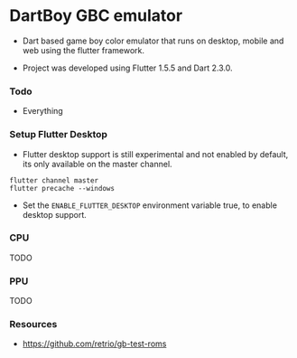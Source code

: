 # DartBoy GBC emulator

- Dart based game boy color emulator that runs on desktop, mobile and web using the flutter framework.

- Project was developed using Flutter 1.5.5 and Dart 2.3.0.



### Todo

- Everything



### Setup Flutter Desktop

- Flutter desktop support is still experimental and not enabled by default, its only available on the master channel.

```
flutter channel master
flutter precache --windows
```

- Set the `ENABLE_FLUTTER_DESKTOP` environment variable true, to enable desktop support.



### CPU

TODO



### PPU

TODO



### Resources

- https://github.com/retrio/gb-test-roms

